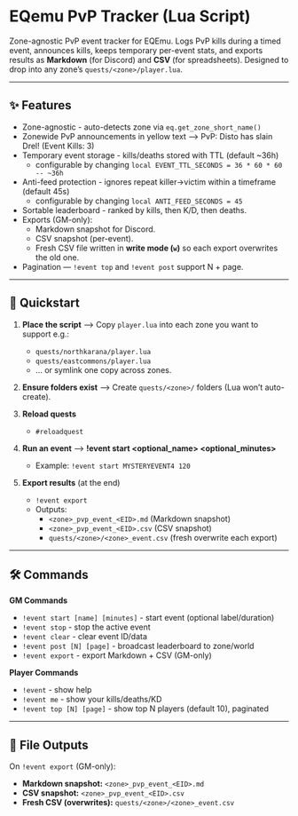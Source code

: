 # EQemu PvP Tracker (Lua Script)

Zone-agnostic PvP event tracker for EQEmu. Logs PvP kills during a timed event, announces kills, keeps temporary per-event stats, and exports results as **Markdown** (for Discord) and **CSV** (for spreadsheets). Designed to drop into any zone’s `quests/<zone>/player.lua`.

---

## ✨ Features
- Zone-agnostic - auto-detects zone via `eq.get_zone_short_name()`
- Zonewide PvP announcements in yellow text --> PvP: Disto has slain Drel! (Event Kills: 3)
- Temporary event storage - kills/deaths stored with TTL (default ~36h)
  - configurable by changing `local EVENT_TTL_SECONDS = 36 * 60 * 60  -- ~36h`
- Anti-feed protection - ignores repeat killer→victim within a timeframe (default 45s)
  - configurable by changing `local ANTI_FEED_SECONDS = 45`
- Sortable leaderboard - ranked by kills, then K/D, then deaths.
- Exports (GM-only):  
  - Markdown snapshot for Discord.  
  - CSV snapshot (per-event).  
  - Fresh CSV file written in **write mode (`w`)** so each export overwrites the old one.
- Pagination — `!event top` and `!event post` support N + page.

---

## 🚀 Quickstart
1. **Place the script** --> Copy `player.lua` into each zone you want to support e.g.:
   - `quests/northkarana/player.lua`  
   - `quests/eastcommons/player.lua`  
   - … or symlink one copy across zones.

2. **Ensure folders exist** --> Create `quests/<zone>/` folders (Lua won’t auto-create).

3. **Reload quests**
   - `#reloadquest`

4. **Run an event** --> **!event start <optional_name> <optional_minutes>**
   - Example: `!event start MYSTERYEVENT4 120`

5. **Export results** (at the end)  
   - `!event export`  
   - Outputs:  
     - `<zone>_pvp_event_<EID>.md` (Markdown snapshot)  
     - `<zone>_pvp_event_<EID>.csv` (CSV snapshot)  
     - `quests/<zone>/<zone>_event.csv` (fresh overwrite each export)

---

## 🛠 Commands

**GM Commands**
- `!event start [name] [minutes]` - start event (optional label/duration)  
- `!event stop` - stop the active event  
- `!event clear` - clear event ID/data  
- `!event post [N] [page]` - broadcast leaderboard to zone/world  
- `!event export` - export Markdown + CSV (GM-only)  

**Player Commands**
- `!event` - show help  
- `!event me` - show your kills/deaths/KD  
- `!event top [N] [page]` - show top N players (default 10), paginated   

---

## 📂 File Outputs
On `!event export` (GM-only):
- **Markdown snapshot:** `<zone>_pvp_event_<EID>.md`
- **CSV snapshot:** `<zone>_pvp_event_<EID>.csv`
- **Fresh CSV (overwrites):** `quests/<zone>/<zone>_event.csv`

